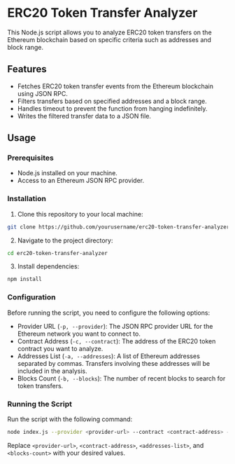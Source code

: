 # ERC20 Token Transfer Analyzer

This Node.js script allows you to analyze ERC20 token transfers on the Ethereum blockchain based on specific criteria such as addresses and block range.

## Features

- Fetches ERC20 token transfer events from the Ethereum blockchain using JSON RPC.
- Filters transfers based on specified addresses and a block range.
- Handles timeout to prevent the function from hanging indefinitely.
- Writes the filtered transfer data to a JSON file.

## Usage

### Prerequisites

- Node.js installed on your machine.
- Access to an Ethereum JSON RPC provider.

### Installation

1. Clone this repository to your local machine:

```bash
git clone https://github.com/yourusername/erc20-token-transfer-analyzer.git
```

2. Navigate to the project directory:

```bash
cd erc20-token-transfer-analyzer
```

3. Install dependencies:

```bash
npm install
```

### Configuration

Before running the script, you need to configure the following options:

- Provider URL (`-p, --provider`): The JSON RPC provider URL for the Ethereum network you want to connect to.
- Contract Address (`-c, --contract`): The address of the ERC20 token contract you want to analyze.
- Addresses List (`-a, --addresses`): A list of Ethereum addresses separated by commas. Transfers involving these addresses will be included in the analysis.
- Blocks Count (`-b, --blocks`): The number of recent blocks to search for token transfers.

### Running the Script

Run the script with the following command:

```bash
node index.js --provider <provider-url> --contract <contract-address> --addresses <addresses-list> --blocks <blocks-count>
```

Replace `<provider-url>`, `<contract-address>`, `<addresses-list>`, and `<blocks-count>` with your desired values.